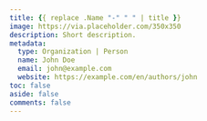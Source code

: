 ```yaml
---
title: {{ replace .Name "-" " " | title }}
image: https://via.placeholder.com/350x350
description: Short description.
metadata:
  type: Organization | Person
  name: John Doe
  email: john@example.com
  website: https://example.com/en/authors/john
toc: false
aside: false
comments: false
---
```


